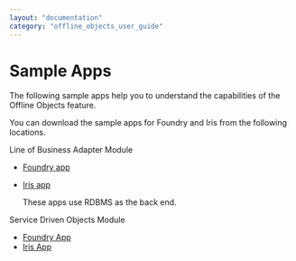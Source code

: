 ```yaml
---
layout: "documentation"
category: "offline_objects_user_guide"
---
```


Sample Apps
===========

The following sample apps help you to understand the capabilities of the Offline Objects feature.

You can download the sample apps for Foundry and Iris from the following locations.

Line of Business Adapter Module

*   [Foundry app](http://download.voltmx.com/sdk/8.1.1.SampleApp/RDBMSFoundryApp.zip)
*   [Iris app](http://download.voltmx.com/sdk/8.1.1.SampleApp/OfflineObjectsIrisSample.zip)
    
    These apps use RDBMS as the back end.
    

Service Driven Objects Module

*   [Foundry App](http://download.stg-voltmx.com/onpremise/sampleapps/SFSoapGetVariants.zip)
*   [Iris App](http://download.stg-voltmx.com/onpremise/sampleapps/SDO_StarterApp.zip)
